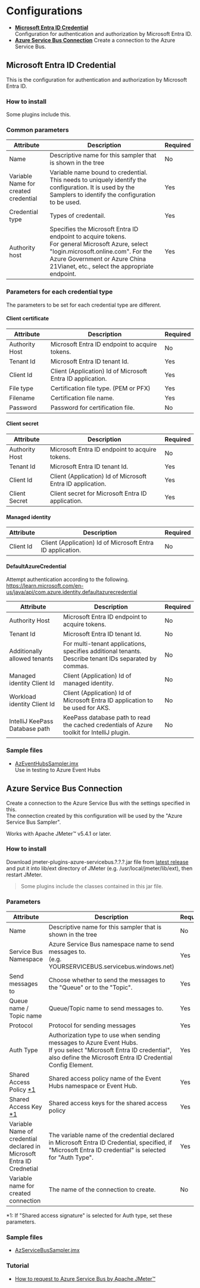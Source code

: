 # Configurations

- **[Microsoft Entra ID Credential](#microsoft-entra-id-credential)**  
    Configuration for authentication and authorization by Microsoft Entra ID.
- **[Azure Service Bus Connection](#azure-servicebus-connection)**
    Create a connection to the Azure Service Bus.

## Microsoft Entra ID Credential

This is the configuration for authentication and authorization by Microsoft Entra ID.

### How to install

Some plugins include this.

### Common parameters

|Attribute|Description|Required|
|-----|-----|-----|
|Name|Descriptive name for this sampler that is shown in the tree|No|
|Variable Name for created credential|Variable name bound to credential. This needs to uniquely identify the configuration. It is used by the Samplers to identify the configuration to be used.|Yes|
|Credential type|Types of credentail.|Yes|
|Authority host|Specifies the Microsoft Entra ID endpoint to acquire tokens.<br />For general Microsoft Azure, select "login<span></span>.microsoft.online.com". For the Azure Government or Azure China 21Vianet, etc., select the appropriate endpoint.|Yes|

### Parameters for each credential type

The parameters to be set for each credential type are different.

#### Client certificate

|Attribute|Description|Required|
|-----|-----|-----|
|Authority Host|Microsoft Entra ID endpoint to acquire tokens.|No|
|Tenant Id|Microsoft Entra ID tenant Id.|Yes|
|Client Id|Client \(Application\) Id of Microsoft Entra ID application.|Yes|
|File type|Certification file type. \(PEM or PFX\)|Yes|
|Filename|Certification file name.|Yes|
|Password|Password for certification file.|No|

#### Client secret

|Attribute|Description|Required|
|-----|-----|-----|
|Authority Host|Microsoft Entra ID endpoint to acquire tokens.|No|
|Tenant Id|Microsoft Entra ID tenant Id.|Yes|
|Client Id|Client \(Application\) Id of Microsoft Entra ID application.|Yes|
|Client Secret|Client secret for Microsoft Entra ID application.|Yes|

#### Managed identity

|Attribute|Description|Required|
|-----|-----|-----|
|Client Id|Client \(Application\) Id of Microsoft Entra ID application.|No|

#### DefaultAzureCredential

Attempt authentication according to the following.  
<https://learn.microsoft.com/en-us/java/api/com.azure.identity.defaultazurecredential>

|Attribute|Description|Required|
|-----|-----|-----|
|Authority Host|Microsoft Entra ID endpoint to acquire tokens.|No|
|Tenant Id|Microsoft Entra ID tenant Id.|No|
|Additionally allowed tenants|For multi-tenant applications, specifies additional tenants.<br />Describe tenant IDs separated by commas.|No|
|Managed identity Client Id|Client \(Application\) Id of managed identity.|No|
|Workload identity Client Id|Client \(Application\) Id of Microsoft Entra ID application to be used for AKS.|No|
|IntelliJ KeePass Database path|KeePass database path to read the cached credentials of Azure toolkit for IntelliJ plugin.|No|

### Sample files

- [AzEventHubsSampler.jmx](../samples/AzEventHubsSampler.jmx)  
    Use in testing to Azure Event Hubs

## Azure Service Bus Connection

Create a connection to the Azure Service Bus with the settings specified in this.  
The connection created by this configuration will be used by the "Azure Service Bus Sampler".  

Works with Apache JMeter™ v5.4.1 or later.

### How to install

Download jmeter-plugins-azure-servicebus.?.?.?.jar file from [latest release](https://github.com/pnopjp/jmeter-plugins/releases/latest) and put it into lib/ext directory of JMeter \(e.g. /usr/local/jmeter/lib/ext\), then restart JMeter.
> Some plugins include the classes contained in this jar file.

### Parameters

|Attribute|Description|Required|
|-----|-----|-----|
|Name|Descriptive name for this sampler that is shown in the tree|No|
|Service Bus Namespace|Azure Service Bus namespace name to send messages to.<br />(e.g. YOURSERVICEBUS<span></span>.servicebus.windows.net\)|Yes|
|Send messages to|Choose whether to send the messages to the "Queue" or to the "Topic".|Yes|
|Queue name / Topic name|Queue/Topic name to send messages to.|Yes|
|Protocol|Protocol for sending messages|Yes|
|Auth Type|Authorization type to use when sending messages to Azure Event Hubs.<br />If you select "Microsoft Entra ID credential", also define the Microsoft Entra ID Credential Config Element.|Yes|
|Shared Access Policy [\*1](#1-servicebus)|Shared access policy name of the Event Hubs namespace or Event Hub.|Yes|
|Shared Access Key [\*1](#1-servicebus)|Shared access keys for the shared access policy|Yes|
|Variable Name of credential declared in Microsoft Entra ID Crednetial|The variable name of the credential declared in Microsoft Entra ID Credential, specified, if "Microsoft Entra ID credential" is selected for "Auth Type".|Yes|
|Variable name for created connection|The name of the connection to create.|No|

<span id="1-servicebus">\*1</span>: If "Shared access signature" is selected for Auth type, set these parameters.

### Sample files

- [AzServiceBusSampler.jmx](../samples/AzServiceBusSampler.jmx)

### Tutorial

- [How to request to Azure Service Bus by Apache JMeter™](https://blog.pnop.co.jp/jmeter-azure-service-bus_en/)
